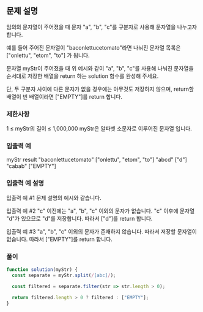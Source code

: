 ## 문제 설명

임의의 문자열이 주어졌을 때 문자 "a", "b", "c"를 구분자로 사용해 문자열을 나누고자 합니다.

예를 들어 주어진 문자열이 "baconlettucetomato"라면 나눠진 문자열 목록은 ["onlettu", "etom", "to"] 가 됩니다.

문자열 myStr이 주어졌을 때 위 예시와 같이 "a", "b", "c"를 사용해 나눠진 문자열을 순서대로 저장한 배열을 return 하는 solution 함수를 완성해 주세요.

단, 두 구분자 사이에 다른 문자가 없을 경우에는 아무것도 저장하지 않으며, return할 배열이 빈 배열이라면 ["EMPTY"]를 return 합니다.

### 제한사항

1 ≤ myStr의 길이 ≤ 1,000,000
myStr은 알파벳 소문자로 이루어진 문자열 입니다.

### 입출력 예

myStr result
"baconlettucetomato" ["onlettu", "etom", "to"]
"abcd" ["d"]
"cabab" ["EMPTY"]

### 입출력 예 설명

입출력 예 #1
문제 설명의 예시와 같습니다.

입출력 예 #2
"c" 이전에는 "a", "b", "c" 이외의 문자가 없습니다.
"c" 이후에 문자열 "d"가 있으므로 "d"를 저장합니다.
따라서 ["d"]를 return 합니다.

입출력 예 #3
"a", "b", "c" 이외의 문자가 존재하지 않습니다. 따라서 저장할 문자열이 없습니다.
따라서 ["EMPTY"]를 return 합니다.

### 풀이

```javaScript
function solution(myStr) {
  const separate = myStr.split(/[abc]/);

  const filtered = separate.filter(str => str.length > 0);

  return filtered.length > 0 ? filtered : ["EMPTY"];
}
```
